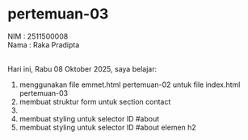 # pertemuan-03

NIM : 2511500008<br>
Nama : Raka Pradipta<br><br>

Hari ini, Rabu 08 Oktober 2025, saya belajar:
<ol>
    <li>menggunakan file emmet.html pertemuan-02 untuk file index.html pertemuan-03</li>
    <li>membuat struktur form untuk section contact<li>
    <li>membuat styling untuk selector ID #about</li>
    <li>membuat styling untuk selector ID #about elemen h2</li>
</ol>